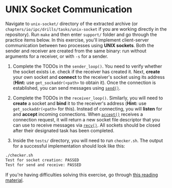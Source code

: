 # UNIX Socket Communication

Navigate to `unix-socket/` directory of the extracted archive (or `chapters/io/ipc/drills/tasks/unix-socket` if you are working directly in the repository). Run `make` and then enter `support/` folder and go through the practice items below. In this exercise, you'll implement client-server communication between two processes using **UNIX sockets**.
Both the sender and receiver are created from the same binary: run without arguments for a receiver, or with `-s` for a sender.

1. Complete the TODOs in the `sender_loop()`.
   You need to verify whether the socket exists i.e. check if the receiver has created it.
   Next, **create** your own socket and **connect** to the receiver's socket using its address (**Hint:** use `get_sockaddr(<path>` to obtain it).
   Once the connection is established, you can send messages using [`send()`](https://man7.org/linux/man-pages/man2/send.2.html).

1. Complete the TODOs in the `receiver_loop()`.
   Similarly, you will need to **create** a socket and **bind** it to the receiver's address (**Hint:** use `get_sockaddr(<path>` for this).
   Instead of connecting, you will **listen** for and **accept** incoming connections.
   When [`accept()`](https://man7.org/linux/man-pages/man2/accept.2.html) receives a connection request, it will return a new socket file descriptor that you can use to receive messages via [`recv()`](https://man7.org/linux/man-pages/man2/recv.2.html).
   All sockets should be closed after their designated task has been completed.

1. Inside the `tests/` directory, you will need to run `checker.sh`.
   The output for a successful implementation should look like this:

```bash
./checker.sh
Test for socket creation: PASSED
Test for send and receive: PASSED
```

If you're having difficulties solving this exercise, go through [this reading material](../../../reading/unix-sockets.md).

